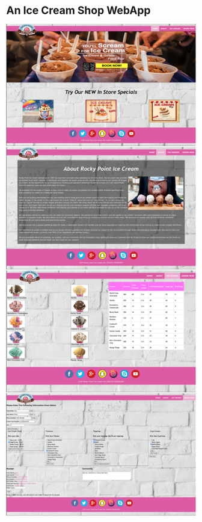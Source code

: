 # An Ice Cream Shop WebApp
![](/assets/Index.png)
![](/assets/About.png)
![](/assets/IceCream.png)
![](/assets/Order.png)
